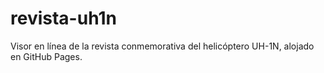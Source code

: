 # revista-uh1n
Visor en línea de la revista conmemorativa del helicóptero UH-1N, alojado en GitHub Pages.
